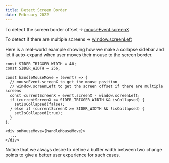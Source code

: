 ```yaml
---
title: Detect Screen Border
date: February 2022
---
```


To detect the screen border offset -> [mouseEvent.screenX](https://developer.mozilla.org/en-US/docs/Web/API/MouseEvent/screenX)  

To detect if there are multiple screens -> [window.screenLeft](https://developer.mozilla.org/en-US/docs/Web/API/Window/screenLeft)  

Here is a real-world example showing how we make a collapse sidebar and let it auto-expand when user moves their mouse to the screen border.  

```tsx
const SIDER_TRIGGER_WIDTH = 48;
const SIDER_WIDTH = 256;

const handleMouseMove = (event) => {
  // mouseEvent.screenX to get the mouse position
  // window.screenLeft to get the screen offset if there are multiple screens
  const currentScreenX = event.screenX - window.screenLeft;
  if (currentScreenX <= SIDER_TRIGGER_WIDTH && isCollapsed) {
    setIsCollapsed(false);
  } else if (currentScreenX >= SIDER_WIDTH && !isCollapsed) {
    setIsCollapsed(true);
  }
};

<div onMouseMove={handleMouseMove}>
  ...
</div>
```

Notice that we always desire to define a buffer width between two change points to give a better user experience for such cases.  
